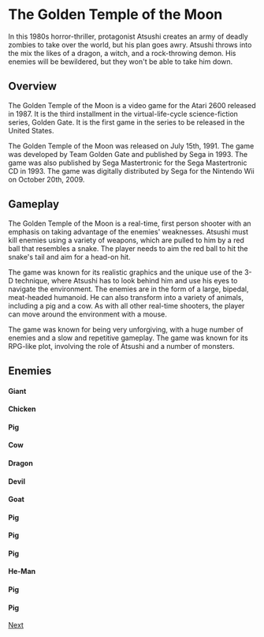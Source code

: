 # The Golden Temple of the Moon

In this 1980s horror-thriller, protagonist Atsushi creates an army of deadly zombies to take over the world, but his plan goes awry. Atsushi throws into the mix the likes of a dragon, a witch, and a rock-throwing demon. His enemies will be bewildered, but they won't be able to take him down.

## Overview

The Golden Temple of the Moon is a video game for the Atari 2600 released in 1987. It is the third installment in the virtual-life-cycle science-fiction series, Golden Gate. It is the first game in the series to be released in the United States.

The Golden Temple of the Moon was released on July 15th, 1991. The game was developed by Team Golden Gate and published by Sega in 1993. The game was also published by Sega Mastertronic for the Sega Mastertronic CD in 1993. The game was digitally distributed by Sega for the Nintendo Wii on October 20th, 2009.

## Gameplay

The Golden Temple of the Moon is a real-time, first person shooter with an emphasis on taking advantage of the enemies' weaknesses. Atsushi must kill enemies using a variety of weapons, which are pulled to him by a red ball that resembles a snake. The player needs to aim the red ball to hit the snake's tail and aim for a head-on hit.

The game was known for its realistic graphics and the unique use of the 3-D technique, where Atsushi has to look behind him and use his eyes to navigate the environment. The enemies are in the form of a large, bipedal, meat-headed humanoid. He can also transform into a variety of animals, including a pig and a cow. As with all other real-time shooters, the player can move around the environment with a mouse.

The game was known for being very unforgiving, with a huge number of enemies and a slow and repetitive gameplay. The game was known for its RPG-like plot, involving the role of Atsushi and a number of monsters.

## Enemies

#### Giant

#### Chicken

#### Pig

#### Cow

#### Dragon

#### Devil

#### Goat

#### Pig

#### Pig

#### Pig

#### He-Man

#### Pig

#### Pig

[Next](220.md)